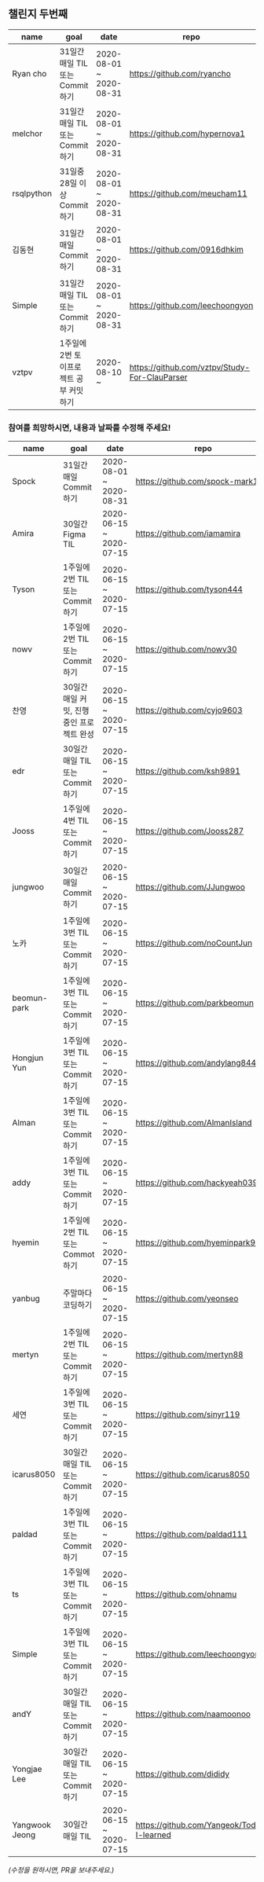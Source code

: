 ## 챌린지 두번째

| name | goal | date | repo |
| ---- | ---- | ---- | ---- |
Ryan cho | 31일간 매일 TIL 또는 Commit 하기 | 2020-08-01 ~ 2020-08-31 | https://github.com/ryancho |
melchor | 31일간 매일 TIL 또는 Commit 하기 | 2020-08-01 ~ 2020-08-31 | https://github.com/hypernova1 |
rsqlpython | 31일중 28일 이상 Commit 하기 | 2020-08-01 ~ 2020-08-31 | https://github.com/meucham11 | 
김동현 | 31일간 매일 Commit 하기 | 2020-08-01 ~ 2020-08-31 | https://github.com/0916dhkim | 
Simple | 31일간 매일 TIL 또는 Commit 하기 | 2020-08-01 ~ 2020-08-31 | https://github.com/leechoongyon |
vztpv | 1주일에 2번 토이프로젝트 공부 커밋하기 | 2020-08-10 ~ | https://github.com/vztpv/Study-For-ClauParser |

### 참여를 희망하시면, 내용과 날짜를 수정해 주세요!
| name | goal | date | repo |
| ---- | ---- | ---- | ---- |
Spock | 31일간 매일 Commit 하기 | 2020-08-01 ~ 2020-08-31 | https://github.com/spock-mark1 |
Amira | 30일간 Figma  TIL | 2020-06-15 ~ 2020-07-15 | https://github.com/iamamira |
Tyson | 1주일에 2번 TIL 또는 Commit하기 | 2020-06-15 ~ 2020-07-15 | https://github.com/tyson444 |
nowv | 1주일에 2번 TIL 또는 Commit하기 | 2020-06-15 ~ 2020-07-15 | https://github.com/nowv30 |
찬영 | 30일간 매일 커밋, 진행중인 프로젝트 완성 | 2020-06-15 ~ 2020-07-15 | https://github.com/cyjo9603 |
edr | 30일간 매일 TIL 또는 Commit하기 | 2020-06-15 ~ 2020-07-15 | https://github.com/ksh9891 |
Jooss | 1주일에 4번 TIL 또는 Commit하기 | 2020-06-15 ~ 2020-07-15 | https://github.com/Jooss287 |
jungwoo | 30일간 매일 Commit하기 | 2020-06-15 ~ 2020-07-15 | https://github.com/JJungwoo |
노카 | 1주일에 3번 TIL 또는 Commit 하기 | 2020-06-15 ~ 2020-07-15 | https://github.com/noCountJun |
beomun-park | 1주일에 3번 TIL 또는 Commit 하기 | 2020-06-15 ~ 2020-07-15 | https://github.com/parkbeomun |
Hongjun Yun | 1주일에 3번 TIL 또는 Commit 하기 | 2020-06-15 ~ 2020-07-15 | https://github.com/andylang8445 |
Alman | 1주일에 3번 TIL 또는 Commit 하기 | 2020-06-15 ~ 2020-07-15 | https://github.com/AlmanIsland |
addy | 1주일에 3번 TIL 또는 Commit 하기 | 2020-06-15 ~ 2020-07-15 | https://github.com/hackyeah039 |
hyemin | 1주일에 2번 TIL 또는 Commot 하기 | 2020-06-15 ~ 2020-07-15 | https://github.com/hyeminpark9105 |
yanbug | 주말마다 코딩하기 | 2020-06-15 ~ 2020-07-15 | https://github.com/yeonseo |
mertyn | 1주일에 2번 TIL 또는 Commit 하기 | 2020-06-15 ~ 2020-07-15 | https://github.com/mertyn88 |
세연 | 1주일에 3번 TIL 또는 Commit 하기 | 2020-06-15 ~ 2020-07-15 | https://github.com/sinyr119 |
icarus8050 | 30일간 매일 TIL 또는 Commit 하기 | 2020-06-15 ~ 2020-07-15 | https://github.com/icarus8050 |
paldad | 1주일에 3번 TIL 또는 Commit 하기 | 2020-06-15 ~ 2020-07-15 | https://github.com/paldad111 |
ts | 1주일에 3번 TIL 또는 Commit 하기 | 2020-06-15 ~ 2020-07-15 | https://github.com/ohnamu |
Simple | 1주일에 3번 TIL 또는 Commit 하기 | 2020-06-15 ~ 2020-07-15 | https://github.com/leechoongyon |
andY | 30일간 매일 TIL 또는 Commit 하기 | 2020-06-15 ~ 2020-07-15 | https://github.com/naamoonoo |
Yongjae Lee | 30일간 매일 TIL 또는 Commit 하기 | 2020-06-15 ~ 2020-07-15 | https://github.com/dididy | 
Yangwook Jeong | 30일간 매일 TIL | 2020-06-15 ~ 2020-07-15 | https://github.com/Yangeok/Today-I-learned | 

_(수정을 원하시면, PR을 보내주세요.)_
